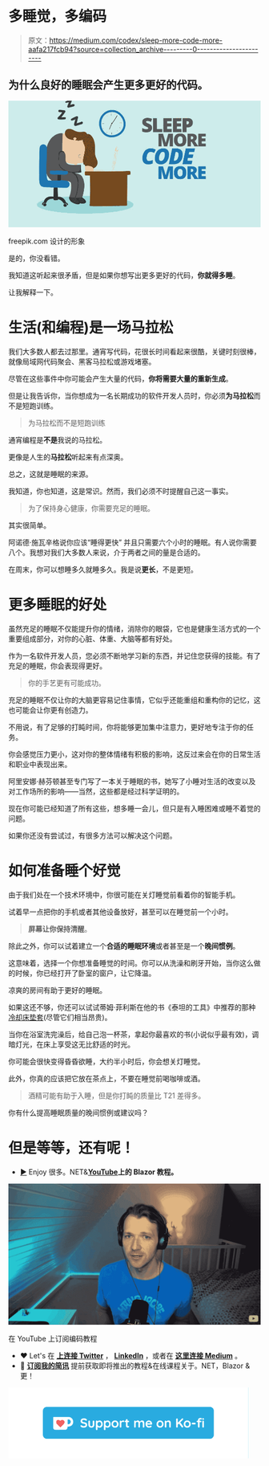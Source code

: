 # 多睡觉，多编码

> 原文：<https://medium.com/codex/sleep-more-code-more-aafa217fcb94?source=collection_archive---------0----------------------->

## 为什么良好的睡眠会产生更多更好的代码。

![](img/9ed8a1e4f09d3de1ed8601cc7e67e2fa.png)

freepik.com 设计的形象

是的，你没看错。

我知道这听起来很矛盾，但是如果你想写出更多更好的代码，**你就得多睡**。

让我解释一下。

# 生活(和编程)是一场马拉松

我们大多数人都去过那里。通宵写代码，花很长时间看起来很酷，关键时刻很棒，就像局域网代码聚会、黑客马拉松或游戏堵塞。

尽管在这些事件中你可能会产生大量的代码，**你将需要大量的重新生成**。

但是让我告诉你，当你想成为一名长期成功的软件开发人员时，你必须**为马拉松**而不是短跑训练。

> 为马拉松而不是短跑训练

通宵编程是**不是**我说的马拉松。

更像是人生的**马拉松**听起来有点深奥。

总之，这就是睡眠的来源。

我知道，你也知道，这是常识。然而，我们必须不时提醒自己这一事实。

> 为了保持身心健康，你需要充足的睡眠。

其实很简单。

阿诺德·施瓦辛格说你应该“睡得更快” 并且只需要六个小时的睡眠。有人说你需要八个。我想对我们大多数人来说，介于两者之间的量是合适的。

在周末，你可以想睡多久就睡多久。我是说**更长**，不是更短。

# 更多睡眠的好处

虽然充足的睡眠不仅能提升你的情绪，消除你的眼袋，它也是健康生活方式的一个重要组成部分，对你的心脏、体重、大脑等都有好处。

作为一名软件开发人员，您必须不断地学习新的东西，并记住您获得的技能。有了充足的睡眠，你会表现得更好。

> 你的手艺更有可能成功。

充足的睡眠不仅让你的大脑更容易记住事情，它似乎还能重组和重构你的记忆，这也可能会让你更有创造力。

不用说，有了足够的打盹时间，你将能够更加集中注意力，更好地专注于你的任务。

你会感觉压力更小，这对你的整体情绪有积极的影响，这反过来会在你的日常生活和职业中表现出来。

阿里安娜·赫芬顿甚至专门写了一本关于睡眠的书，她写了小睡对生活的改变以及对工作场所的影响——当然，这些都是经过科学证明的。

现在你可能已经知道了所有这些，想多睡一会儿，但只是有入睡困难或睡不着觉的问题。

如果你还没有尝试过，有很多方法可以解决这个问题。

# 如何准备睡个好觉

由于我们处在一个技术环境中，你很可能在关灯睡觉前看着你的智能手机。

试着早一点把你的手机或者其他设备放好，甚至可以在睡觉前一个小时。

> **屏幕让你保持清醒**。

除此之外，你可以试着建立一个**合适的睡眠环境**或者甚至是一个**晚间惯例**。

这意味着，选择一个你想准备睡觉的时间。你可以从洗澡和刷牙开始，当你这么做的时候，你已经打开了卧室的窗户，让它降温。

凉爽的房间有助于更好的睡眠。

如果这还不够，你还可以试试蒂姆·菲利斯在他的书《泰坦的工具》中推荐的那种[冷却床垫套](https://www.chilitechnology.com/collections/all)(尽管它们相当昂贵)。

当你在浴室洗完澡后，给自己泡一杯茶，拿起你最喜欢的书(小说似乎最有效)，调暗灯光，在床上享受这无比舒适的时光。

你可能会很快变得昏昏欲睡，大约半小时后，你会想关灯睡觉。

此外，你真的应该把它放在茶点上，不要在睡觉前喝咖啡或酒。

> 酒精可能有助于入睡，但是你打盹的质量比 T21 差得多。

你有什么提高睡眠质量的晚间惯例或建议吗？

# 但是等等，还有呢！

*   [▶️](https://emojipedia.org/play-button/) ️Enjoy 很多。NET&[**YouTube**](https://www.youtube.com/c/patrickgod)**上的 Blazor 教程。**

[![](img/8c88937dc33ea18b078fca0d3019db79.png)](https://www.youtube.com/c/patrickgod)

在 YouTube 上订阅编码教程

*   ❤️ ️Let's 在 [**上连接 Twitter**](https://twitter.com/_PatrickGod) ， [**LinkedIn**](https://www.linkedin.com/in/patrickgod) ，或者在 [**这里连接 Medium**](/@patrickgod) 。
*   📧 [**订阅我的简讯**](https://mailchi.mp/364b891b448f/dotnetdev) 提前获取即将推出的教程&在线课程关于。NET，Blazor &更！

[![](img/28b3440ef0197c7b67cabcc28f6f51d0.png)](https://ko-fi.com/patrickgod)